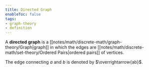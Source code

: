 ```yaml
---
title: Directed Graph
enableToc: false
tags:
- graph-theory
- definition
---
```

A **directed graph** is a [[notes/math/discrete-math/graph-theory/Graph|graph]] in which the edges are [[notes/math/discrete-math/set-theory/Ordered Pairs|ordered pairs]] of vertices.

The edge connecting $a$ and $b$ is denoted by $\overrightarrow{ab}$.
